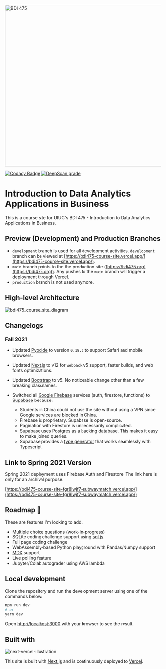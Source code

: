 <img src="https://user-images.githubusercontent.com/1064036/131784194-5ef26a86-684b-4362-91fc-fa5dbcaf396e.png" alt="BDI 475" width="520" />

[![Codacy Badge](https://app.codacy.com/project/badge/Grade/705f981145c54b278af0066fad01f505)](https://www.codacy.com/gh/subwaymatch/bdi475-course-site/dashboard?utm_source=github.com&utm_medium=referral&utm_content=subwaymatch/bdi475-course-site&utm_campaign=Badge_Grade)
[![DeepScan grade](https://deepscan.io/api/teams/10181/projects/15454/branches/308854/badge/grade.svg)](https://deepscan.io/dashboard#view=project&tid=10181&pid=15454&bid=308854)

# Introduction to Data Analytics Applications in Business

This is a course site for UIUC's BDI 475 - Introduction to Data Analytics Applications in Business.

## Preview (Development) and Production Branches

- `development` branch is used for all development activities. `development` branch can be viewed at [https://bdi475-course-site.vercel.app/](https://bdi475-course-site.vercel.app/).
- `main` branch points to the the production site ([https://bdi475.org](https://bdi475.org)). Any pushes to the `main` branch will trigger a deployment through Vercel.
- `production` branch is not used anymore.

## High-level Architecture

![bdi475_course_site_diagram](https://user-images.githubusercontent.com/1064036/131784149-649b5d86-a074-41ba-af66-f1a6f2489bcf.png)

## Changelogs

### Fall 2021

- Updated [Pyodide](https://github.com/pyodide/pyodide) to version `0.18.1` to support Safari and mobile browsers.

- Updated [Next.js](https://github.com/vercel/next.js/) to v12 for `webpack` v5 support, faster builds, and web fonts optimizations.

- Updated [Bootstrap](https://getbootstrap.com/) to v5. No noticeable change other than a few breaking classnames.

- Switched all [Google Firebase](https://firebase.google.com) services (auth, firestore, functions) to [Supabase](https://supabase.io/) because:
  - Students in China could not use the site without using a VPN since Google services are blocked in China.
  - Firebase is proprietary. Supabase is open-source.
  - Pagination with Firestore is unnecessarily complicated.
  - Supabase uses Postgres as a backing database. This makes it easy to make joined queries.
  - Supabase provides a [type generator](https://supabase.io/docs/reference/javascript/generating-types) that works seamlessly with Typescript.

## Link to Spring 2021 Version

Spring 2021 deployment uses Firebase Auth and Firestore. The link here is only for an archival purpose.

[https://bdi475-course-site-fgr8lwjf7-subwaymatch.vercel.app/](https://bdi475-course-site-fgr8lwjf7-subwaymatch.vercel.app/)

## Roadmap 🦜

These are features I'm looking to add.

- Multiple choice questions (work-in-progress)
- SQLite coding challenge support using [sql.js](https://github.com/sql-js/sql.js/)
- Full page coding challenge
- WebAssembly-based Python playground with Pandas/Numpy support
- [MDX](https://mdxjs.com/) support
- Live polling feature
- Jupyter/Colab autograder using AWS lambda

## Local development

Clone the repository and run the development server using one of the commands below:

```bash
npm run dev
# or
yarn dev
```

Open [http://localhost:3000](http://localhost:3000) with your browser to see the result.

## Built with

![next-vercel-illustration](https://user-images.githubusercontent.com/1064036/89702608-860a2900-d908-11ea-83ad-aa228b4322ae.jpg)

This site is built with [Next.js](https://nextjs.org/) and is continuously deployed to [Vercel](https://vercel.com/).
